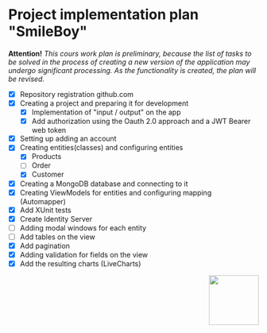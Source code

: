# Project implementation plan "SmileBoy" 

<strong>Attention!</strong> *This cours work plan is preliminary, because the list of tasks to be solved in the process of creating a new version of the application may undergo significant processing. As the functionality is created, the plan will be revised.*

* [x] Repository registration github.com
* [x] Creating a project and preparing it for development
    * [x] Implementation of "input / output" on the app 
    * [x] Add authorization using the Oauth 2.0 approach and a JWT Bearer web token
* [x] Setting up adding an account
* [x]  Creating entities(classes) and configuring entities
    * [x] Products
    * [ ] Order
    * [x] Customer
* [x] Creating a MongoDB database and connecting to it
* [x] Creating ViewModels for entities and configuring mapping (Automapper)
* [x] Add XUnit tests
* [x] Create Identity Server
* [ ] Adding modal windows for each entity
* [ ] Add tables on the view
* [x] Add pagination 
* [x] Adding validation for fields on the view
* [x] Add the resulting charts (LiveCharts)

<img align="right" src="https://lh3.googleusercontent.com/pw/ACtC-3eAt5FymLvgA2rkopOHIjtNNJPn39X-uYDXACqyWwSuh4lmipBDSEtfGNSIkwKyp5qlrsgai1ZoXyezgSJ_Eq64qqYeH-dlmwbiIix1BaPey9t9s3ZPBrJBGYkxlqiOMSMpCHSebM-TIxUA_thraDLV=w319-h331-no?authuser=0" width="100" height="100">
